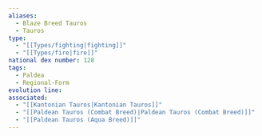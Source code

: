 ```yaml
---
aliases:
  - Blaze Breed Tauros
  - Tauros
type:
  - "[[Types/fighting|fighting]]"
  - "[[Types/fire|fire]]"
national dex number: 128
tags:
  - Paldea
  - Regional-Form
evolution line: 
associated:
  - "[[Kantonian Tauros|Kantonian Tauros]]"
  - "[[Paldean Tauros (Combat Breed)|Paldean Tauros (Combat Breed)]]"
  - "[[Paldean Tauros (Aqua Breed)]]"
---
```

